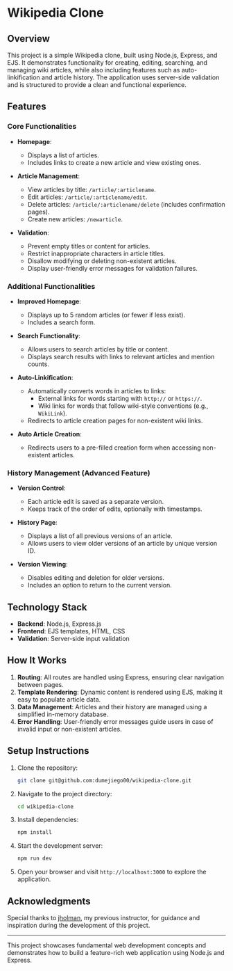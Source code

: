 # Wikipedia Clone

## Overview

This project is a simple Wikipedia clone, built using Node.js, Express, and EJS. It demonstrates functionality for creating, editing, searching, and managing wiki articles, while also including features such as auto-linkification and article history. The application uses server-side validation and is structured to provide a clean and functional experience.

## Features

### Core Functionalities

- **Homepage**:

  - Displays a list of articles.
  - Includes links to create a new article and view existing ones.

- **Article Management**:

  - View articles by title: `/article/:articlename`.
  - Edit articles: `/article/:articlename/edit`.
  - Delete articles: `/article/:articlename/delete` (includes confirmation pages).
  - Create new articles: `/newarticle`.

- **Validation**:
  - Prevent empty titles or content for articles.
  - Restrict inappropriate characters in article titles.
  - Disallow modifying or deleting non-existent articles.
  - Display user-friendly error messages for validation failures.

### Additional Functionalities

- **Improved Homepage**:

  - Displays up to 5 random articles (or fewer if less exist).
  - Includes a search form.

- **Search Functionality**:

  - Allows users to search articles by title or content.
  - Displays search results with links to relevant articles and mention counts.

- **Auto-Linkification**:

  - Automatically converts words in articles to links:
    - External links for words starting with `http://` or `https://`.
    - Wiki links for words that follow wiki-style conventions (e.g., `WikiLink`).
  - Redirects to article creation pages for non-existent wiki links.

- **Auto Article Creation**:
  - Redirects users to a pre-filled creation form when accessing non-existent articles.

### History Management (Advanced Feature)

- **Version Control**:

  - Each article edit is saved as a separate version.
  - Keeps track of the order of edits, optionally with timestamps.

- **History Page**:

  - Displays a list of all previous versions of an article.
  - Allows users to view older versions of an article by unique version ID.

- **Version Viewing**:
  - Disables editing and deletion for older versions.
  - Includes an option to return to the current version.

## Technology Stack

- **Backend**: Node.js, Express.js
- **Frontend**: EJS templates, HTML, CSS
- **Validation**: Server-side input validation

## How It Works

1. **Routing**: All routes are handled using Express, ensuring clear navigation between pages.
2. **Template Rendering**: Dynamic content is rendered using EJS, making it easy to populate article data.
3. **Data Management**: Articles and their history are managed using a simplified in-memory database.
4. **Error Handling**: User-friendly error messages guide users in case of invalid input or non-existent articles.

## Setup Instructions

1. Clone the repository:

   ```bash
   git clone git@github.com:dumejiego00/wikipedia-clone.git
   ```

2. Navigate to the project directory:

   ```bash
   cd wikipedia-clone
   ```

3. Install dependencies:

   ```bash
   npm install
   ```

4. Start the development server:

   ```bash
   npm run dev
   ```

5. Open your browser and visit `http://localhost:3000` to explore the application.

## Acknowledgments

Special thanks to [jholman](https://github.com/jholman), my previous instructor, for guidance and inspiration during the development of this project.

---

This project showcases fundamental web development concepts and demonstrates how to build a feature-rich web application using Node.js and Express.
